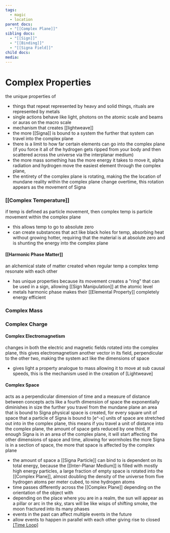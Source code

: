 ```yaml
---
tags:
  - magic
  - location
parent docs:
  - "[[Complex Plane]]"
sibling docs:
  - "[[Sign]]"
  - "[[Binding]]"
  - "[[Signa Field]]"
child docs: 
media:
---
```

# Complex Properties
the unique properties of 
- things that repeat represented by heavy and solid things, rituals are represented by metals
- single actions behave like light, photons on the atomic scale and beams or auras on the macro scale
- mechanism that creates [[lightweave]] 
- the more [[Signa]] is bound to a system the further that system can travel into the complex plane
- there is a limit to how far certain elements can go into the complex plane (if you force it all of the hydrogen gets ripped from your body and then scattered across the universe via the interplanar medium) 
- the more mass something has the more energy it takes to move it, alpha radiation and hydrogen move the easiest element through the complex plane, 
- the entirety of the complex plane is rotating, making the the location of mundane reality within the complex plane change overtime, this rotation appears as the movement of Signa

### [[Complex Temperature]]
if temp is defined as particle movement, then complex temp is particle movement within the complex plane
- this allows temp to go to absolute zero
- can create substances that act like black holes for temp, absorbing heat without growing hotter, requiring that the material is at absolute zero and is shunting the energy into the complex plane 
#### [[Harmonic Phase Matter]]
an alchemical state of matter created when regular temp a complex temp resonate with each other
- has unique properties because its movement creates a "ring" that can be used in a sign, allowing [[Sign Manipulation]] at the atomic level
- metals harmonic phase makes their [[Elemental Property]] completely energy efficient 
### Complex Mass
### Complex Charge
#### Complex Electromagnetism
changes in both the electric and magnetic fields rotated into the complex plane, this gives electromagnetism another vector in its field, perpendicular to the other two, making the system act like the dimensions of space
- gives light a property analogue to mass allowing it to move at sub causal speeds, this is the mechanism used in the creation of [Lightweave] 
#### Complex Space
acts as a perpendicular dimension of time and a measure of distance between concepts
acts like a fourth dimension of space the exponentially diminishes in size the further you travel from the mundane plane 
an area that is bound to Signa physical space is created, for every square unit of space that a particle of Signa is bound to [e^-x] units of space are stretched out into in the complex plane, this means if you travel a unit of distance into the complex plane, the amount of space gets reduced by one third,
If enough Signa is in an area of the complex plane, it will start affecting the other dimensions of space and time, allowing for wormholes
the more Signa is in a section of space, the more that space is affected by the complex plane
- the amount of space a [[Signa Particle]] can bind to is dependent on its total energy, because the [[Inter-Planar Medium]] is filled with mostly high energy particles, a large fraction of empty space is rotated into the [[Complex Plane]], almost doubling the density of the universe from five hydrogen atoms per meter cubed, to nine hydrogen atoms  
- time passes differently across the [[Complex Plane]] depending on the orientation of the object with 
- depending on the place where you are in a realm, the sun will appear as a pillar or arc in the sky, stars will be like wisps of shifting smoke, the moon fractured into its many phases
- events in the past can affect multiple events in the future
- allow events to happen in parallel with each other giving rise to closed [[Time Loop]](s)
